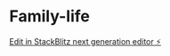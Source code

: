 # Family-life

[Edit in StackBlitz next generation editor ⚡️](https://stackblitz.com/~/github.com/Lelong-thomas/Family-life)